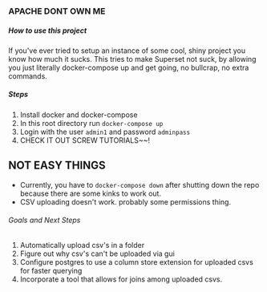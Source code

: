 ### APACHE DONT OWN ME ###

##### How to use this project #####

If you've ever tried to setup an instance of some cool, shiny project you know how much it sucks. This tries to make Superset not suck, by allowing you just literally docker-compose up and get going, no bullcrap, no extra commands.

##### Steps #####
1. Install docker and docker-compose
2. In this root directory run `docker-compose up`
3. Login with the user `admin1` and password `adminpass`
4. CHECK IT OUT SCREW TUTORIALS~~!

## NOT EASY THINGS ##
  * Currently, you have to `docker-compose down` after shutting down the repo because there are some kinks to work out.
  * CSV uploading doesn't work. probably some permissions thing.

###### Goals and Next Steps ######
1. Automatically upload csv's in a folder
2. Figure out why csv's can't be uploaded via gui
3. Configure postgres to use a column store extension for uploaded csvs for faster querying
4. Incorporate a tool that allows for joins among uploaded csvs.

